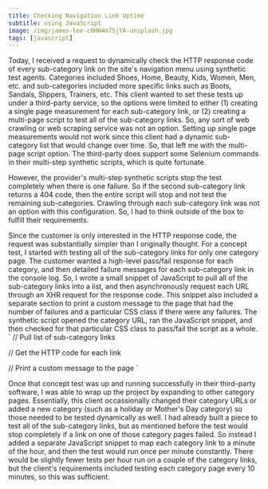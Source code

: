 ```yaml
---
title: Checking Navigation Link Uptime
subtitle: using JavaScript 
image: /img/james-lee-c0HH4m75jYA-unsplash.jpg
tags: [javascript]
---
```


Today, I received a request to dynamically check the HTTP response code of every sub-category link on the site's navigation menu using synthetic test agents. Categories included Shoes, Home, Beauty, Kids, Women, Men, etc. and sub-categories included more specific links such as Boots, Sandals, Slippers, Trainers, etc. This client wanted to set these tests up under a third-party service, so the options were limited to either (1) creating a single page measurement for each sub-category link, or (2) creating a multi-page script to test all of the sub-category links. So, any sort of web crawling or web scraping service was not an option. Setting up single page measurements would not work since this client had a dynamic sub-category list that would change over time. So, that left me with the multi-page script option. The third-party does support some Selenium commands in their multi-step synthetic scripts, which is quite fortunate. 

However, the provider's multi-step synthetic scripts stop the test completely when there is one failure. So if the second sub-category link returns a 404 code, then the entire script will stop and not test the remaining sub-categories. Crawling through each sub-category link was not an option with this configuration. So, I had to think outside of the box to fulfill their requirements. 

Since the customer is only interested in the HTTP response code, the request was substantially simpler than I originally thought. For a concept test, I started with testing all of the sub-category links for only one category page. The customer wanted a high-level pass/fail response for each category, and then detailed failure messages for each sub-category link in the console log. So, I wrote a small snippet of JavaScript to pull all of the sub-category links into a list, and then asynchronously request each URL through an XHR request for the response code. This snippet also included a separate section to print a custom message to the page that had the number of failures and a particular CSS class if there were any failures. The synthetic script opened the category URL, ran the JavaScript snippet, and then checked for that particular CSS class to pass/fail the script as a whole. 
`
// Pull list of sub-category links 

// Get the HTTP code for each link 

// Print a custom message to the page 
`

Once that concept test was up and running successfully in their third-party software, I was able to wrap up the project by expanding to other category pages. Essentially, this client occassionally changed their category URLs or added a new category (such as a holiday or Mother's Day category) so those needed to be tested dynamically as well. I had already built a piece to test all of the sub-category links, but as mentioned before the test would stop completely if a link on one of those category pages failed. So instead I added a separate JavaScript snippet to map each category link to a minute of the hour, and then the test would run once per minute constantly. There would be slightly fewer tests per hour run on a couple of the category links, but the client's requirements included testing each category page every 10 minutes, so this was sufficient. 

<!--
Sometimes we get requests from clients with a lot of constraints, and we have to do the best with the constraints given. This was one such project. Essentially, the customer wanted to crawl through all of their category and subcategory links to check the response code of each one. Typically customers would create one base page measurement for each link, but they needed the list of subcategories to be generated dynamically. They could also use a spider or crawling software, but they wanted this to be run by their third party synthetic software, which limited our options substantially. 
The solution ended up involving mapping each category page to each minute of the hour and then running a test every minute to open that category page and check all the subcategory links on it. This custom software only supported JavaScript, so we could not click on each subcategory link (when you click on a link in JavaScript the entire page reloads and thus ceases any JavaScript execution). Since the client was only interested in the HTTP response code of each link, we were able to instead make an XHR request for each subcategory link. The client's requirements included (1) failing the synthetic measurement when any links responded with a HTTP code greater than 400, (2) printing the number of failures and the URL of each failed link to the page for screenshot, and (3) generating a console log output with the response code and URL of each subcategory link. 
I fully recognize that this is not an ideal solution or even a great solution, but it met the clients requirements and was up and running within an hour. Essentially someone on the client's business team needed to be verifying all of these links every 10 minutes and generating an alert whenever it failed, so we needed a fast and functional solution. This was an acceptable work-around that integrated with their third-party solution for the next few months until that third party provider can add a crawling and scraping feature. So this project was much shorter and quicker than usual, but it helped the client substantially and fit within their restrictions. 
-->
